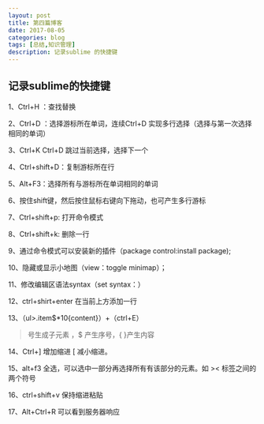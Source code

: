 ```yaml
---
layout: post
title: 第四篇博客
date: 2017-08-05
categories: blog
tags: [总结,知识管理]
description: 记录sublime 的快捷键
---
```

## 记录sublime的快捷键

1、Ctrl+H ：查找替换

2、Ctrl+D ：选择游标所在单词，连续Ctrl+D 实现多行选择（选择与第一次选择相同的单词）

3、Ctrl+K Ctrl+D 跳过当前选择，选择下一个

4、Ctrl+shift+D：复制游标所在行

5、Alt+F3：选择所有与游标所在单词相同的单词

6、按住shift键，然后按住鼠标右键向下拖动，也可产生多行游标

<!--more-->

7、Ctrl+shift+p: 打开命令模式

8、Ctrl+shift+k: 删除一行

9、通过命令模式可以安装新的插件（package control:install package);

10、隐藏或显示小地图（view：toggle minimap）；

11、修改编辑区语法syntax（set syntax：）

12、ctrl+shirt+enter 在当前上方添加一行

13、（ul>.item$*10{content}）+（ctrl+E）

 > 号生成子元素 ，$ 产生序号，{ }产生内容

14、Ctrl+] 增加缩进 [ 减小缩进。

15、alt+f3 全选，可以选中一部分再选择所有有该部分的元素。如 >< 标签之间的两个符号

16、ctrl+shift+v 保持缩进粘贴

17、Alt+Ctrl+R 可以看到服务器响应